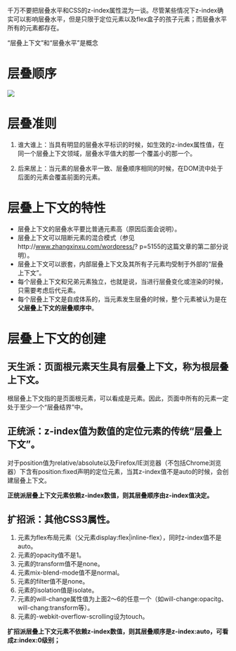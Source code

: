 千万不要把层叠水平和CSS的z-index属性混为一谈。尽管某些情况下z-index确实可以影响层叠水平，但是只限于定位元素以及flex盒子的孩子元素；而层叠水平所有的元素都存在。

“层叠上下文”和“层叠水平”是概念

# 层叠顺序

<img src="https://cdn.nlark.com/yuque/0/2022/jpeg/12498529/1652438778322-b97e77bd-1cc0-4cd2-9f91-05ff2c18e583.jpeg"/>

# 层叠准则
1. 谁大谁上：当具有明显的层叠水平标识的时候，如生效的z-index属性值，在同一个层叠上下文领域，层叠水平值大的那一个覆盖小的那一个。

2. 后来居上：当元素的层叠水平一致、层叠顺序相同的时候，在DOM流中处于后面的元素会覆盖前面的元素。

# 层叠上下文的特性
- 层叠上下文的层叠水平要比普通元素高（原因后面会说明）。
- 层叠上下文可以阻断元素的混合模式（参见http://www.zhangxinxu.com/wordpress/? p=5155的这篇文章的第二部分说明）。
- 层叠上下文可以嵌套，内部层叠上下文及其所有子元素均受制于外部的“层叠上下文”。
- 每个层叠上下文和兄弟元素独立，也就是说，当进行层叠变化或渲染的时候，只需要考虑后代元素。
- 每个层叠上下文是自成体系的，当元素发生层叠的时候，整个元素被认为是在**父层叠上下文的层叠顺序中**。

# 层叠上下文的创建
## 天生派：页面根元素天生具有层叠上下文，称为根层叠上下文。
根层叠上下文指的是页面根元素，可以看成是<html>元素。因此，页面中所有的元素一定处于至少一个“层叠结界”中。

## 正统派：z-index值为数值的定位元素的传统“层叠上下文”。
对于position值为relative/absolute以及Firefox/IE浏览器（不包括Chrome浏览器）下含有position:fixed声明的定位元素，当其z-index值不是auto的时候，会创建层叠上下文。

**正统派层叠上下文元素依赖z-index数值，则其层叠顺序由z-index值决定。**

## 扩招派：其他CSS3属性。

1. 元素为flex布局元素（父元素display:flex|inline-flex），同时z-index值不是auto。
2. 元素的opacity值不是1。
3. 元素的transform值不是none。
4. 元素mix-blend-mode值不是normal。
5. 元素的filter值不是none。
6. 元素的isolation值是isolate。
7. 元素的will-change属性值为上面2～6的任意一个（如will-change:opacitg、will-chang:transform等）。
8. 元素的-webkit-overflow-scrolling设为touch。

**扩招派层叠上下文元素不依赖z-index数值，则其层叠顺序是z-index:auto，可看成z:index:0级别；**
